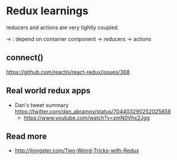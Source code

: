 # Redux learnings

reducers and actions are very tightly coupled.

-> : depend on
container component -> reducers -> actions


## connect()
https://github.com/reactjs/react-redux/issues/368

## Real world redux apps
- Dan's tweet summary https://twitter.com/dan_abramov/status/704403290252025858
  - https://www.youtube.com/watch?v=zmN0Vhx2Jgg

## Read more
- http://jlongster.com/Two-Weird-Tricks-with-Redux
